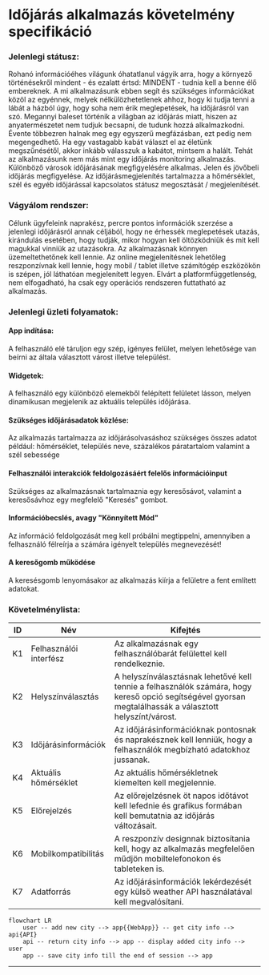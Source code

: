 # Időjárás alkalmazás követelmény specifikáció

### Jelenlegi státusz:
Rohanó információéhes világunk óhatatlanul vágyik arra, hogy a környező történésekről mindent - és ezalatt értsd: MINDENT - tudnia kell a
benne élő embereknek. A mi alkalmazásunk ebben segít és szükséges információkat közöl az egyénnek, melyek nélkülözhetetlenek ahhoz,
hogy ki tudja tenni a lábát a házból úgy, hogy soha nem érik meglepetések, ha időjárásról van szó. Megannyi baleset történik a világban az
időjárás miatt, hiszen az anyatermészetet nem tudjuk becsapni, de tudunk hozzá alkalmazkodni. Évente többezren halnak meg egy egyszerű
megfázásban, ezt pedig nem megengedhető. Ha egy vastagabb kabát választ el az életünk megszűnésétől, akkor inkább válasszuk a kabátot,
mintsem a halált. Tehát az alkalmazásunk nem más mint egy időjárás monitoring alkalmazás. Különböző városok időjárásának megfigyelésére
alkalmas. Jelen és jövőbeli időjárás megfigyelése. Az időjárásmegjelenítés tartalmazza a hőmérséklet, szél és egyéb időjárással kapcsolatos
státusz megosztását / megjelenítését.


### Vágyálom rendszer:
Célunk ügyfeleink naprakész, percre pontos információk szerzése a jelenlegi időjárásról annak céljából, hogy ne érhessék meglepetések utazás,
kirándulás esetében, hogy tudják, mikor hogyan kell öltözködniük és mit kell magukkal vinniük az utazásokra. Az alkalmazásnak könnyen
üzemeltethetőnek kell lennie. Az online megjelenítésnek lehetőleg reszponzívnak kell lennie, hogy mobil / tablet illetve számítógép eszközökön
is szépen, jól láthatóan megjelenített legyen. Elvárt a platformfüggetlenség, nem elfogadható, ha csak egy operációs rendszeren futtatható az
alkalmazás.


### Jelenlegi üzleti folyamatok:

#### App indítása:
A felhasználó elé táruljon egy szép, igényes felület, melyen lehetősége van beírni az általa választott várost illetve települést.
#### Widgetek:
A felhasználó egy különböző elemekből felépített felületet lásson, melyen dinamikusan megjelenik az aktuális település időjárása.
#### Szükséges időjárásadatok közlése:
Az alkalmazás tartalmazza az időjárásolvasáshoz szükséges összes adatot például: hőmérséklet, település neve, százalékos páratartalom
valamint a szél sebessége
#### Felhasználói interakciók feldolgozásáért felelős információinput
Szükséges az alkalmazásnak tartalmaznia egy keresősávot, valamint a keresősávhoz egy megfelelő "Keresés" gombot.
#### Információbecslés, avagy "Könnyített Mód"
Az információ feldolgozását meg kell próbálni megtippelni, amennyiben a felhasználó félreírja a számára igényelt település megnevezését!
#### A keresőgomb működése
A keresésgomb lenyomásakor az alkalmazás kiírja a felületre a fent említett adatokat.

### Követelménylista:

| **ID** | **Név** | **Kifejtés** |
|--------|---------|--------------|
| K1 | Felhasználói interfész | Az alkalmazásnak egy felhasználóbarát felülettel kell rendelkeznie. |
| K2 | Helyszínválasztás      | A helyszínválasztásnak lehetővé kell tennie a felhasználók számára, hogy kereső opció segítségével gyorsan megtalálhassák a választott helyszínt/várost. |
| K3 | Időjárásinformációk    | Az időjárásinformációknak pontosnak és naprakésznek kell lenniük, hogy a felhasználók megbízható adatokhoz jussanak. |
| K4 | Aktuális hőmérséklet   | Az aktuális hőmérsékletnek kiemelten kell megjelennie. |
| K5 | Előrejelzés            | Az előrejelzésnek öt napos időtávot kell lefednie és grafikus formában kell bemutatnia az időjárás változásait. |
| K6 | Mobilkompatibilitás    | A reszponzív designnak biztosítania kell, hogy az alkalmazás megfelelően műdjön mobiltelefonokon és tableteken is. |
| K7 | Adatforrás             | Az időjárásinformációk lekérdezését egy külső weather API használatával kell megvalósítani. |

```mermaid
flowchart LR
    user -- add new city --> app{{WebApp}} -- get city info --> api{API}
    api -- return city info --> app -- display added city info --> user
    app -- save city info till the end of session --> app
```
---